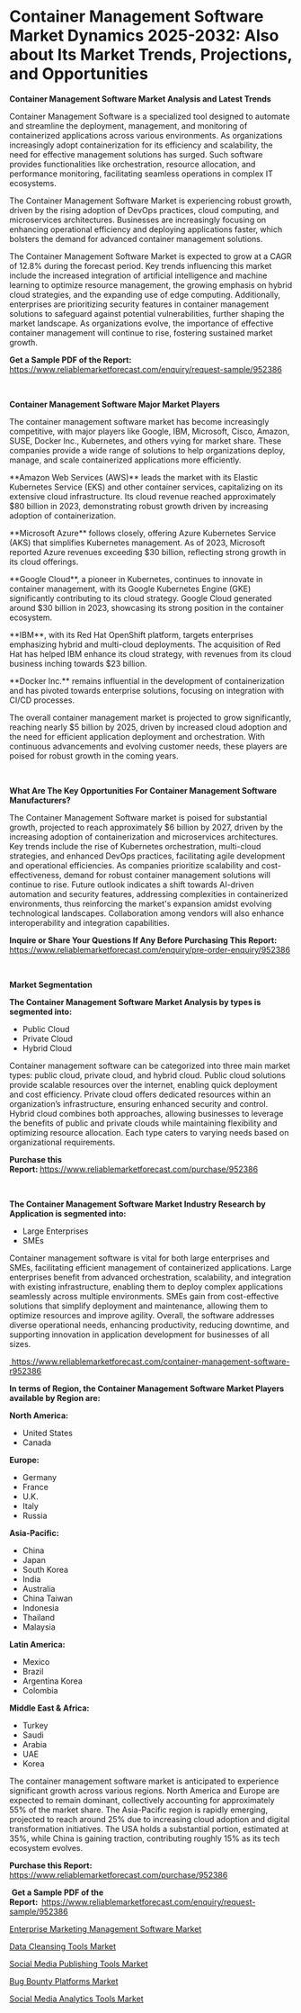 <p><h1>Container Management Software Market Dynamics 2025-2032: Also about Its Market Trends, Projections, and Opportunities</h1></p><p><strong>Container Management Software Market Analysis and Latest Trends</strong></p>
<p><p>Container Management Software is a specialized tool designed to automate and streamline the deployment, management, and monitoring of containerized applications across various environments. As organizations increasingly adopt containerization for its efficiency and scalability, the need for effective management solutions has surged. Such software provides functionalities like orchestration, resource allocation, and performance monitoring, facilitating seamless operations in complex IT ecosystems.</p><p>The Container Management Software Market is experiencing robust growth, driven by the rising adoption of DevOps practices, cloud computing, and microservices architectures. Businesses are increasingly focusing on enhancing operational efficiency and deploying applications faster, which bolsters the demand for advanced container management solutions. </p><p>The Container Management Software Market is expected to grow at a CAGR of 12.8% during the forecast period. Key trends influencing this market include the increased integration of artificial intelligence and machine learning to optimize resource management, the growing emphasis on hybrid cloud strategies, and the expanding use of edge computing. Additionally, enterprises are prioritizing security features in container management solutions to safeguard against potential vulnerabilities, further shaping the market landscape. As organizations evolve, the importance of effective container management will continue to rise, fostering sustained market growth.</p></p>
<p><strong>Get a Sample PDF of the Report:&nbsp;</strong> <a href="https://www.reliablemarketforecast.com/enquiry/request-sample/952386?utm_campaign=1833&utm_medium=2&utm_source=Github&utm_content=ia&utm_term=06032025&utm_id=container-management-software">https://www.reliablemarketforecast.com/enquiry/request-sample/952386</a></p>
<p>&nbsp;</p>
<p><strong>Container Management Software Major Market Players</strong></p>
<p><p>The container management software market has become increasingly competitive, with major players like Google, IBM, Microsoft, Cisco, Amazon, SUSE, Docker Inc., Kubernetes, and others vying for market share. These companies provide a wide range of solutions to help organizations deploy, manage, and scale containerized applications more efficiently.</p><p>**Amazon Web Services (AWS)** leads the market with its Elastic Kubernetes Service (EKS) and other container services, capitalizing on its extensive cloud infrastructure. Its cloud revenue reached approximately $80 billion in 2023, demonstrating robust growth driven by increasing adoption of containerization.</p><p>**Microsoft Azure** follows closely, offering Azure Kubernetes Service (AKS) that simplifies Kubernetes management. As of 2023, Microsoft reported Azure revenues exceeding $30 billion, reflecting strong growth in its cloud offerings.</p><p>**Google Cloud**, a pioneer in Kubernetes, continues to innovate in container management, with its Google Kubernetes Engine (GKE) significantly contributing to its cloud strategy. Google Cloud generated around $30 billion in 2023, showcasing its strong position in the container ecosystem.</p><p>**IBM**, with its Red Hat OpenShift platform, targets enterprises emphasizing hybrid and multi-cloud deployments. The acquisition of Red Hat has helped IBM enhance its cloud strategy, with revenues from its cloud business inching towards $23 billion.</p><p>**Docker Inc.** remains influential in the development of containerization and has pivoted towards enterprise solutions, focusing on integration with CI/CD processes.</p><p>The overall container management market is projected to grow significantly, reaching nearly $5 billion by 2025, driven by increased cloud adoption and the need for efficient application deployment and orchestration. With continuous advancements and evolving customer needs, these players are poised for robust growth in the coming years.</p></p>
<p>&nbsp;</p>
<p><strong>What Are The Key Opportunities For Container Management Software Manufacturers?</strong></p>
<p><p>The Container Management Software market is poised for substantial growth, projected to reach approximately $6 billion by 2027, driven by the increasing adoption of containerization and microservices architectures. Key trends include the rise of Kubernetes orchestration, multi-cloud strategies, and enhanced DevOps practices, facilitating agile development and operational efficiencies. As companies prioritize scalability and cost-effectiveness, demand for robust container management solutions will continue to rise. Future outlook indicates a shift towards AI-driven automation and security features, addressing complexities in containerized environments, thus reinforcing the market's expansion amidst evolving technological landscapes. Collaboration among vendors will also enhance interoperability and integration capabilities.</p></p>
<p><strong>Inquire or Share Your Questions If Any Before Purchasing This Report:</strong> <a href="https://www.reliablemarketforecast.com/enquiry/pre-order-enquiry/952386?utm_campaign=1833&utm_medium=2&utm_source=Github&utm_content=ia&utm_term=06032025&utm_id=container-management-software">https://www.reliablemarketforecast.com/enquiry/pre-order-enquiry/952386</a></p>
<p>&nbsp;</p>
<p><strong>Market Segmentation</strong></p>
<p><strong>The Container Management Software Market Analysis by types is segmented into:</strong></p>
<p><ul><li>Public Cloud</li><li>Private Cloud</li><li>Hybrid Cloud</li></ul></p>
<p><p>Container management software can be categorized into three main market types: public cloud, private cloud, and hybrid cloud. Public cloud solutions provide scalable resources over the internet, enabling quick deployment and cost efficiency. Private cloud offers dedicated resources within an organization’s infrastructure, ensuring enhanced security and control. Hybrid cloud combines both approaches, allowing businesses to leverage the benefits of public and private clouds while maintaining flexibility and optimizing resource allocation. Each type caters to varying needs based on organizational requirements.</p></p>
<p><strong>Purchase this Report:&nbsp;</strong><a href="https://www.reliablemarketforecast.com/purchase/952386?utm_campaign=1833&utm_medium=2&utm_source=Github&utm_content=ia&utm_term=06032025&utm_id=container-management-software">https://www.reliablemarketforecast.com/purchase/952386</a></p>
<p>&nbsp;</p>
<p><strong>The Container Management Software Market Industry Research by Application is segmented into:</strong></p>
<p><ul><li>Large Enterprises</li><li>SMEs</li></ul></p>
<p><p>Container management software is vital for both large enterprises and SMEs, facilitating efficient management of containerized applications. Large enterprises benefit from advanced orchestration, scalability, and integration with existing infrastructure, enabling them to deploy complex applications seamlessly across multiple environments. SMEs gain from cost-effective solutions that simplify deployment and maintenance, allowing them to optimize resources and improve agility. Overall, the software addresses diverse operational needs, enhancing productivity, reducing downtime, and supporting innovation in application development for businesses of all sizes.</p></p>
<p><a href="https://www.reliablemarketforecast.com/container-management-software-r952386?utm_campaign=1833&utm_medium=2&utm_source=Github&utm_content=ia&utm_term=06032025&utm_id=container-management-software">&nbsp;https://www.reliablemarketforecast.com/container-management-software-r952386</a></p>
<p><strong>In terms of Region, the Container Management Software Market Players available by Region are:</strong></p>
<p>
    <p> <strong> North America: </strong>
        <ul>
            <li>United States</li>
            <li>Canada</li>
        </ul>
        </p> 
    <p> <strong> Europe: </strong>
        <ul>
            <li>Germany</li>
            <li>France</li>
            <li>U.K.</li>
            <li>Italy</li>
            <li>Russia</li>
        </ul>
        </p> 
    <p> <strong> Asia-Pacific: </strong>
        <ul>
            <li>China</li>
            <li>Japan</li>
            <li>South Korea</li>
            <li>India</li>
            <li>Australia</li>
            <li>China Taiwan</li>
            <li>Indonesia</li>
            <li>Thailand</li>
            <li>Malaysia</li>
        </ul>
        </p> 
    <p> <strong> Latin America: </strong>
        <ul>
            <li>Mexico</li>
            <li>Brazil</li>
            <li>Argentina Korea</li>
            <li>Colombia</li>
        </ul>
        </p> 
    <p> <strong> Middle East & Africa: </strong>
        <ul>
            <li>Turkey</li>
            <li>Saudi</li>
            <li>Arabia</li>
            <li>UAE</li>
            <li>Korea</li>
        </ul>
    </p>
    </p>
<p><p>The container management software market is anticipated to experience significant growth across various regions. North America and Europe are expected to remain dominant, collectively accounting for approximately 55% of the market share. The Asia-Pacific region is rapidly emerging, projected to reach around 25% due to increasing cloud adoption and digital transformation initiatives. The USA holds a substantial portion, estimated at 35%, while China is gaining traction, contributing roughly 15% as its tech ecosystem evolves.</p></p>
<p><strong>Purchase this Report: </strong><a href="https://www.reliablemarketforecast.com/purchase/952386?utm_campaign=1833&utm_medium=2&utm_source=Github&utm_content=ia&utm_term=06032025&utm_id=container-management-software">https://www.reliablemarketforecast.com/purchase/952386</a></p>
<p>&nbsp;<strong>Get a Sample PDF of the Report:&nbsp;&nbsp;</strong><a href="https://www.reliablemarketforecast.com/enquiry/request-sample/952386?utm_campaign=1833&utm_medium=2&utm_source=Github&utm_content=ia&utm_term=06032025&utm_id=container-management-software">https://www.reliablemarketforecast.com/enquiry/request-sample/952386</a></p>
<p><strong></strong></p>
<p><p><a href="https://github.com/cwasicioaie/Market-Research-Report-List-1/blob/main/enterprise-marketing-management-software-market.md?utm_campaign=1833&utm_medium=2&utm_source=Github&utm_content=ia&utm_term=06032025&utm_id=container-management-software">Enterprise Marketing Management Software Market</a></p><p><a href="https://github.com/qianyateina/Market-Research-Report-List-1/blob/main/data-cleansing-tools-market.md?utm_campaign=1833&utm_medium=2&utm_source=Github&utm_content=ia&utm_term=06032025&utm_id=container-management-software">Data Cleansing Tools Market</a></p><p><a href="https://github.com/ebalabenoot/Market-Research-Report-List-1/blob/main/social-media-publishing-tools-market.md?utm_campaign=1833&utm_medium=2&utm_source=Github&utm_content=ia&utm_term=06032025&utm_id=container-management-software">Social Media Publishing Tools Market</a></p><p><a href="https://github.com/nellygussisy/Market-Research-Report-List-1/blob/main/bug-bounty-platforms-market.md?utm_campaign=1833&utm_medium=2&utm_source=Github&utm_content=ia&utm_term=06032025&utm_id=container-management-software">Bug Bounty Platforms Market</a></p><p><a href="https://github.com/handyiongikg/Market-Research-Report-List-1/blob/main/social-media-analytics-tools-market.md?utm_campaign=1833&utm_medium=2&utm_source=Github&utm_content=ia&utm_term=06032025&utm_id=container-management-software">Social Media Analytics Tools Market</a></p></p>